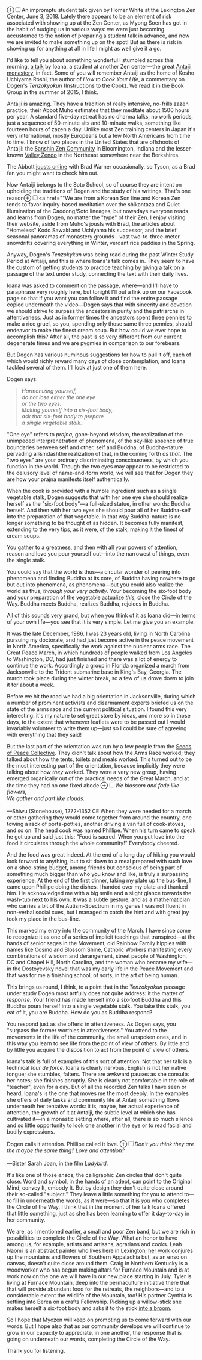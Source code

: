 <label for="mn-intro-stalk" class="margin-toggle">&#8853;</label><input type="checkbox" id="mn-intro-stalk" class="margin-toggle"/><span class="marginnote">An impromptu student talk given by Homer White at the Lexington Zen Center, June 3, 2018.</span>
Lately there appears to be an element of risk associated with showing up at the Zen Center, as Myong Soen has got in the habit of nudging us in various ways<!-- more -->:  we were just becoming accustomed to the notion of preparing a student talk in advance, and now we are invited to make something up on the spot!  But as there is risk in showing up for anything at all in life I might as well give it a go.


I'd like to tell you about something wonderful I stumbled across this morning, <a href="https://www.youtube.com/watch?v=ofiEJt4Qrag" target="_blank">a talk</a> by Ioana, a student at another Zen center&mdash;the great <a href="http://antaiji.org/en/" target="_blank">Antaiji monastery</a>, in fact.  Some of you will remember Antaiji as the home of Kosho Uchiyama Roshi, the author of *How to Cook Your Life*, a commentary on Dogen's *Tenzokyokun* (Instructions to the Cook).  We read it in the Book Group in the summer of 2015, I think.

Antaiji is amazing.  They have a tradition of really intensive, no-frills zazen practice; their Abbot Muho estimates that they meditate about 1500 hours per year.  A standard five-day retreat has no dharma talks, no work periods, just a sequence of 50-minute sits and 10-minute walks, something like fourteen hours of zazen a day.  Unlike most Zen training centers in Japan it's very international, mostly Europeans but a few North Americans from time to time.  I know of two places in the United States that are offshoots of Antaiji:  the <a href="http://www.sanshinji.org/" target="_blank">Sanshin Zen Community</a> in Bloomington, Indiana and the lesser-known <a href="https://valleyzendo.org/" target = "_blank">Valley Zendo</a> in the Northeast somewhere near the Berkshires.

The Abbott <a href="http://hardcorezen.blogspot.com/2011/01/in-which-i-am-criticized-by-master-of.html" target="_blank">jousts online</a> with Brad Warner occasionally, so Tyson, as a Brad fan you might want to check him out.

Now Antaiji belongs to the Soto School, so of course they are intent on upholding the traditions of Dogen and the study of his writings.  That's one reason<label for="mn-lines" class="margin-toggle">&#8853;</label><input type="checkbox" id="mn-lines" class="margin-toggle"/><span class="marginnote"><a href=""</span>We are from a Korean Son line and Korean Zen tends to favor inquiry-based meditation over the shikantaza and Quiet Illumination of the Caodong/Soto lineages, but nowadays everyone reads and learns from Dogen, no matter the "type" of their Zen.</span> I enjoy visiting their website, aside from Muho's jousts with Brad, the articles about "Homeless" Kodo Sawaki and Uchiyama his successor, and the brief seasonal panoramas of monastery grounds&mdash;vast two-to-three-meter snowdrifts covering everything in Winter, verdant rice paddies in the Spring.

Anyway, Dogen's *Tenzokykun* was being read during the past Winter Study Period at Antaiji, and this is where Ioana's talk comes in.  They seem to have the custom of getting students to practice teaching by giving a talk on a passage of the text under study, connecting the text with their daily lives.

Ioana was asked to comment on the passage, where&mdash;and I'll have to paraphrase very roughly here, but tonight I'll put a link up on our Facebook page so that if you want you can follow it and find the entire passage copied underneath the video&mdash;Dogen says that with sincerity and devotion we should strive to surpass the ancestors in purity and the patriarchs in attentiveness.  Just as in former times the ancestors spent three pennies to make a rice gruel, so you, spending only those same three pennies, should endeavor to make the finest cream soup.  But how could we ever hope to accomplish this?  After all, the past is so very different from our current degenerate times and we are pygmies in comparison to our forebears.

But Dogen has various numinous suggestions for how to pull it off, each of which would richly reward many days of close contemplation, and Ioana tackled several of them.  I'll look at just one of them here.

Dogen says:

<blockquote>
   <em>Harmonizing yourself,<br>
   do not lose either the one eye<br>
   or the two eyes.<br>
   Making yourself into a six-foot body,<br>
   ask that six-foot body to prepare<br>
   a single vegetable stalk.</em>
</blockquote>

"One eye" refers to *prajna*, gone-beyond wisdom, the realization of the unimpeded interprenetration of phenomena, of the sky-like absence of true boundaries between self and other, self and Buddha, of Buddha-nature pervading all&mdashthe realization of that, in the coming forth *as that*. The "two eyes" are your ordinary discriminating consciousness, by which you function in the world.  Though the two eyes may appear to be restricted to the delusory level of name-and-form world, we will see that for Dogen they are how your prajna manifests itself authentically.

When the cook is provided with a humble ingredient such as a single vegetable stalk, Dogen suggests that with her one eye she should realize herself as the "six-foot body"&mdash;a full-sized statue, in other words:  Buddha herself. And then with her two eyes she should pour all of her Buddha-self into the preparation of that vegetable.  In that way Buddha-nature is no longer something to be thought of as hidden.  It becomes fully manifest, extending to the very tips, as it were, of the stalk, making it the finest of cream soups.

You gather to a greatness, and then with all your powers of attention, reason and love you pour yourself out&mdash;into the narrowest of things, even the single stalk.

You could say that the world is thus&mdash;a circular wonder of peering into phenomena and finding Buddha at its core, of Buddha having nowhere to go but out into phenomena, as phenomena&mdash;but you could also realize the world as thus, *through your very activity*.  Your becoming the six-foot body and your preparation of the vegetable actualize *this*, close the Circle of the Way.  Buddha meets Buddha, realizes Buddha, rejoices in Buddha.

All of this sounds very grand, but when you think of it as Ioana did&mdash;in terms of your own life&mdash;you see that it is very simple.  Let me give you an example.

It was the late December, 1986.  I was 23 years old, living in North Carolina pursuing my doctorate, and had just become active in the peace movement in North America, specifically the work against the nuclear arms race.  The Great Peace March, in which hundreds of people walked from Los Angeles to Washington, DC, had just finished and there was a lot of energy to continue the work.  Accordingly a group in Florida organized a march from Jacksonville to the Trident submarine base in King's Bay, Georgia.  The march took place during the winter break, so a few of us drove down to join it for about a week.

Before we hit the road we had a big orientation in Jacksonville, during which a number of prominent activists and disarmament experts briefed us on the state of the arms race and the current political situation.  I found this very interesting:  it's my nature to set great store by ideas, and more so in those days, to the extent that whenever leaflets were to be passed out I would invariably volunteer to write them up&mdash;just so I could be sure of agreeing with everything that they said!

But the last part of the orientation was run by a few people from the <a href="https://seedsofpeacecollective.org/about/" target="_blank">Seeds of Peace Collective</a>.  They didn't talk about how the Arms Race worked;  they talked about how the tents, toilets and meals worked.  This turned out to be the most interesting part of the orientation, because implicitly they were talking about how *they* worked.  They were a very new group, having emerged organically out of the practical needs of the Great March, and at the time they had no one fixed abode.<label for="mn-clouds" class="margin-toggle">&#8853;</label><input type="checkbox" id="mn-clouds" class="margin-toggle"/><span class="marginnote">*We blossom and fade like flowers,<br>We gather and part like clouds.*<br><br>&mdash;Shiwu (Stonehouse), 1272-1352 CE</span>  When they were needed for a march or other gathering they would come together from around the country, one towing a rack of porta-potties, another driving a van full of cook-stoves, and so on.  The head cook was named Phillipe.  When his turn came to speak he got up and said just this:  "Food is sacred.  When you put love into the food it circulates through the whole community!"  Everybody cheered.

And the food was great indeed.  At the end of a long day of hiking you would look forward to anything, but to sit down to a meal prepared with such love on a shoe-string budget, among friends but conscious of being part of something much bigger than who you know and like, is truly a surpassing experience.  At the end of the first dinner, taking my plate up the bus-line, I came upon Phillipe doing the dishes.  I handed over my plate and thanked him.  He acknowledged me with a big smile and a slight glance towards the wash-tub next to his own.  It was a subtle gesture, and as a mathematician who carries a bit of the Autism-Spectrum in my genes I was not fluent in non-verbal social cues, but I managed to catch the hint and with great joy took my place in the bus-line.

This marked my entry into the community of the March. I have since come to recognize it as one of a series of implicit teachings that transpired&mdash;at the hands of senior sages in the Movement, old Rainbow Family hippies with names like Cosmo and Blossom Shine, Catholic Workers manifesting every combinations of wisdom and derangement, street people of Washington, DC and Chapel Hill, North Carolina, and the woman who became my wife&mdash;in the Dostoyevsky novel that was my early life in the Peace Movement and that was for me a finishing school, of sorts, in the art of being human.

This brings us round, I think, to a point that in the *Tenzokyokun* passage under study Dogen most artfully does not quite address:  it the matter of *response*.  Your friend has made herself into a six-foot Buddha and this Buddha pours herself into a single vegetable stalk.  You take this stalk, you eat of it, you are Buddha.  How do you as Buddha respond?

You respond just as she offers:  in attentiveness.  As Dogen says, you "surpass the former worthies in attentiveness."  You attend to the movements in the life of the community, the small unspoken ones, and in this way you learn to see life from the point of view of others.  By little and by little you acquire the disposition to act from the point of view of others.

Ioana's talk is full of examples of this sort of attention.  Not that her talk is a technical *tour de force*.  Ioana is clearly nervous, English is not her native tongue; she stumbles, falters.  There are awkward pauses as she consults her notes; she finishes abruptly. She is clearly not comfortable in the role of "teacher", even for a day.  But of all the recorded Zen talks I have seen or heard, Ioana's is the one that moves me the most deeply.  In the examples she offers of daily tasks and community life at Antaiji something flows underneath her tentative words:  it is, maybe, her actual experience of attention, the growth of it at Antaiji, the subtle level at which she has cultivated it&mdash;in a monastic setting where, after all, there is so much silence and so little opportunity to look one another in the eye or to read facial and bodily expressions.

Dogen calls it attention.  Phillipe called it love.
<label for="mn-love" class="margin-toggle">&#8853;</label><input type="checkbox" id="mn-love" class="margin-toggle"/><span class="marginnote">*Don't you think they are the maybe the same thing?  Love and attention?*<br><br>&mdash;Sister Sarah Joan, in the film *Ladybird*.</span>

It's like one of those <em>enso</em>s, the calligraphic Zen circles that don't quite close.  Word and symbol, in the hands of an adept, can point to the Original Mind, convey It, embody It.  But by design they don't quite close around their so-called "subject."  They leave a little something for you to attend to&mdash;to fill in underneath the words, as it were&mdash;so that it is *you* who completes the Circle of the Way.  I think that in the moment of her talk Ioana offered that little something, just as she has been learning to offer it day-to-day in her community.

We are, as I mentioned earlier, a small and poor Zen band, but we are rich in possiblities to complete the Circle of the Way.  What an honor to have among us, for example, artists and artisans, agrarians and cooks.  Leah Naomi is an abstract painter who lives here in Lexington; <a href="https://www.instagram.com/p/BjK5XOBh3t7/?taken-by=leahnaomiiii" target="_blank">her work</a> conjures up the mountains and flowers of Southern Appalachia but, as an enso on canvas, doesn't quite close around them.  Craig in Northern Kentucky is a woodworker who has begun making altars for Furnace Mountain and is at work now on the one we will have in our new place starting in July.  Tyler is living at Furnace Mountain, deep into the permaculture initiative there that that will provide abundant food for the retreats, the neighbors&mdash;and to a considerable extent the wildlife of the Mountain, too!  His partner Cynthia is settling into Berea on a crafts Fellowship.  Picking up a willow-stick she makes herself a six-foot body and asks it to the stick <a href="http://www.sunhousecraft.com/conservative-broom-co/" target="_blank">into a broom</a>.

So I hope that Myozen will keep on prompting us to come forward with our words.  But I hope also that as our community develops we will continue to grow in our capacity to appreciate, in one another, the response that is going on underneath our words, completing the Circle of the Way.

Thank you for listening.